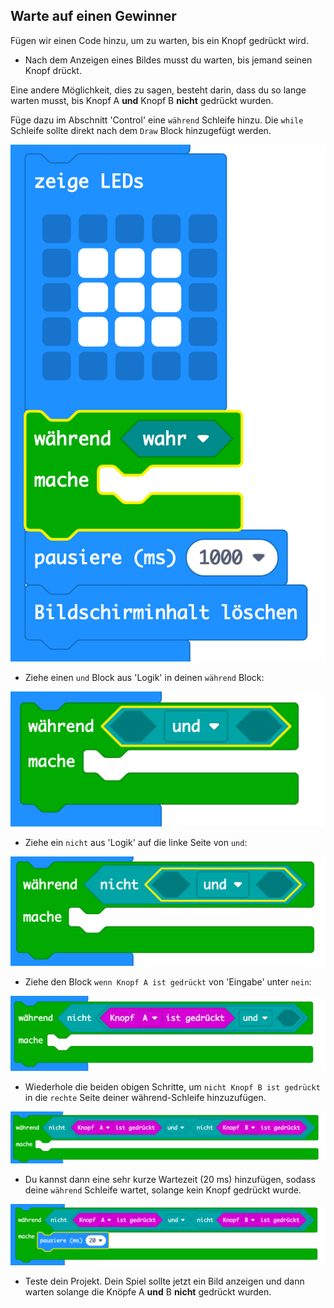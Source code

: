 ## Warte auf einen Gewinner

Fügen wir einen Code hinzu, um zu warten, bis ein Knopf gedrückt wird.

+ Nach dem Anzeigen eines Bildes musst du warten, bis jemand seinen Knopf drückt.

Eine andere Möglichkeit, dies zu sagen, besteht darin, dass du so lange warten musst, bis Knopf A **und** Knopf B **nicht** gedrückt wurden.

Füge dazu im Abschnitt 'Control' eine `während` Schleife hinzu. Die `while` Schleife sollte direkt nach dem `Draw` Block hinzugefügt werden.

![screenshot](images/reaction-while.png)

+ Ziehe einen `und` Block aus 'Logik' in deinen `während` Block:

![Screenshot](images/reaction-and.png)

+ Ziehe ein `nicht` aus 'Logik' auf die linke Seite von `und`:

![Screenshot](images/reaction-not.png)

+ Ziehe den Block `wenn Knopf A ist gedrückt` von 'Eingabe' unter `nein`: 

![Screenshot](images/reaction-button-a.png)

+ Wiederhole die beiden obigen Schritte, um `nicht Knopf B ist gedrückt` in die `rechte` Seite deiner während-Schleife hinzuzufügen.

![Screenshot](images/reaction-button-b.png)

+ Du kannst dann eine sehr kurze Wartezeit (20 ms) hinzufügen, sodass deine `während` Schleife wartet, solange kein Knopf gedrückt wurde.

![Screenshot](images/reaction-delay.png)

+ Teste dein Projekt. Dein Spiel sollte jetzt ein Bild anzeigen und dann warten solange die Knöpfe A **und** B **nicht** gedrückt wurden.